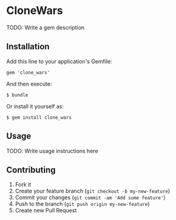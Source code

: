 # CloneWars

TODO: Write a gem description

## Installation

Add this line to your application's Gemfile:

    gem 'clone_wars'

And then execute:

    $ bundle

Or install it yourself as:

    $ gem install clone_wars

## Usage

TODO: Write usage instructions here

## Contributing

1. Fork it
2. Create your feature branch (`git checkout -b my-new-feature`)
3. Commit your changes (`git commit -am 'Add some feature'`)
4. Push to the branch (`git push origin my-new-feature`)
5. Create new Pull Request
